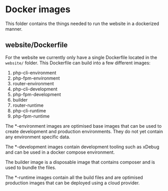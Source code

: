 # Docker images

This folder contains the things needed to run the website in a dockerized
manner.

## website/Dockerfile
For the website we currently only have a single Dockerfile located in the `website/` folder. 
This Dockerfile can build into a few different images:

1) php-cli-environment
2) php-fpm-environment
3) router-environment
3) php-cli-development
4) php-fpm-development
5) builder
6) router-runtime
7) php-cli-runtime
8) php-fpm-runtime

The *-environment images are optimised base images that can be used to create
development and production environments. They do not yet contain any environment specific data.

The *-development images contain development tooling such as xDebug and can be
used in a docker compose environment.

The builder image is a disposable image that contains composer and is used to
bundle the files.

The *-runtime images contain all the build files and are optimised production
images that can be deployed using a cloud provider.
